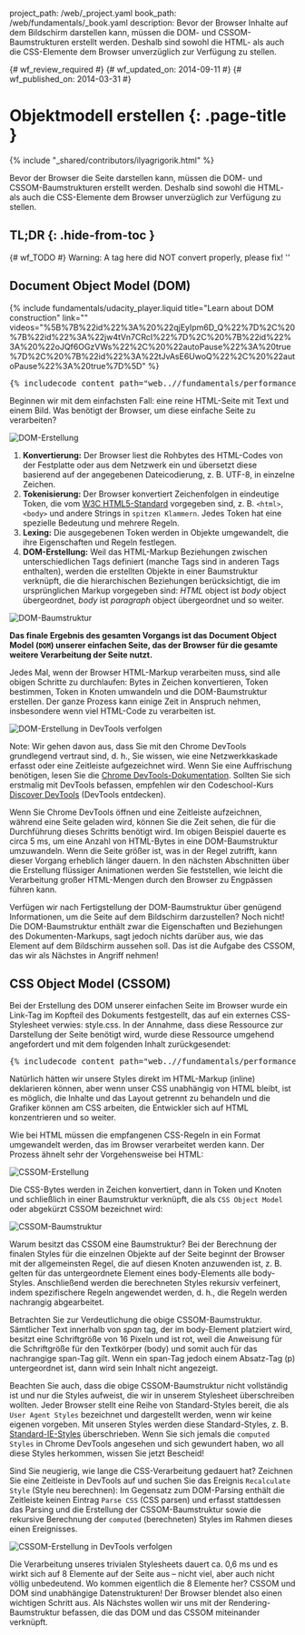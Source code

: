 project_path: /web/_project.yaml
book_path: /web/fundamentals/_book.yaml
description: Bevor der Browser Inhalte auf dem Bildschirm darstellen kann, müssen die DOM- und CSSOM-Baumstrukturen erstellt werden. Deshalb sind sowohl die HTML- als auch die CSS-Elemente dem Browser unverzüglich zur Verfügung zu stellen.

{# wf_review_required #}
{# wf_updated_on: 2014-09-11 #}
{# wf_published_on: 2014-03-31 #}

# Objektmodell erstellen {: .page-title }

{% include "_shared/contributors/ilyagrigorik.html" %}


Bevor der Browser die Seite darstellen kann, müssen die DOM- und CSSOM-Baumstrukturen erstellt werden. Deshalb sind sowohl die HTML- als auch die CSS-Elemente dem Browser unverzüglich zur Verfügung zu stellen.



## TL;DR {: .hide-from-toc }
{# wf_TODO #}
Warning: A tag here did NOT convert properly, please fix! ''


## Document Object Model (DOM)

{% include fundamentals/udacity_player.liquid title="Learn about DOM construction" link="" videos="%5B%7B%22id%22%3A%20%22qjEyIpm6D_Q%22%7D%2C%20%7B%22id%22%3A%22jw4tVn7CRcI%22%7D%2C%20%7B%22id%22%3A%20%22oJQf6OGzVWs%22%2C%20%22autoPause%22%3A%20true%7D%2C%20%7B%22id%22%3A%22tJvAsE6UwoQ%22%2C%20%22autoPause%22%3A%20true%7D%5D" %}

<pre class="prettyprint">
{% includecode content_path="web..//fundamentals/performance/critical-rendering-path/_code/basic_dom.html" region_tag="full" %}
</pre>

Beginnen wir mit dem einfachsten Fall: eine reine HTML-Seite mit Text und einem Bild. Was benötigt der Browser, um diese einfache Seite zu verarbeiten?

<img src="images/full-process.png" alt="DOM-Erstellung">

1. **Konvertierung:** Der Browser liest die Rohbytes des HTML-Codes von der Festplatte oder aus dem Netzwerk ein und übersetzt diese basierend auf der angegebenen Dateicodierung, z. B. UTF-8, in einzelne Zeichen.
1. **Tokenisierung:** Der Browser konvertiert Zeichenfolgen in eindeutige Token, die vom [W3C HTML5-Standard](http://www.w3.org/TR/html5/) vorgegeben sind, z. B. `<html>`, `<body>` und andere Strings in `spitzen Klammern`. Jedes Token hat eine spezielle Bedeutung und mehrere Regeln.
1. **Lexing:** Die ausgegebenen Token werden in Objekte umgewandelt, die ihre Eigenschaften und Regeln festlegen.
1. **DOM-Erstellung:** Weil das HTML-Markup Beziehungen zwischen unterschiedlichen Tags definiert (manche Tags sind in anderen Tags enthalten), werden die erstellten Objekte in einer Baumstruktur verknüpft, die die hierarchischen Beziehungen berücksichtigt, die im ursprünglichen Markup vorgegeben sind: _HTML_ object ist _body_ object übergeordnet, _body_ ist _paragraph_ object übergeordnet und so weiter.

<img src="images/dom-tree.png" class="center" alt="DOM-Baumstruktur">

**Das finale Ergebnis des gesamten Vorgangs ist das Document Object Model (`DOM`) unserer einfachen Seite, das der Browser für die gesamte weitere Verarbeitung der Seite nutzt.**

Jedes Mal, wenn der Browser HTML-Markup verarbeiten muss, sind alle obigen Schritte zu durchlaufen: Bytes in Zeichen konvertieren, Token bestimmen, Token in Knoten umwandeln und die DOM-Baumstruktur erstellen. Der ganze Prozess kann einige Zeit in Anspruch nehmen, insbesondere wenn viel HTML-Code zu verarbeiten ist.

<img src="images/dom-timeline.png" class="center" alt="DOM-Erstellung in DevTools verfolgen">

<!-- TODO: Verify note type! -->
Note: Wir gehen davon aus, dass Sie mit den Chrome DevTools grundlegend vertraut sind, d. h., Sie wissen, wie eine Netzwerkkaskade erfasst oder eine Zeitleiste aufgezeichnet wird. Wenn Sie eine Auffrischung benötigen, lesen Sie die <a href='https://developer.chrome.com/devtools'>Chrome DevTools-Dokumentation</a>. Sollten Sie sich erstmalig mit DevTools befassen, empfehlen wir den Codeschool-Kurs <a href='http://discover-devtools.codeschool.com/'>Discover DevTools</a> (DevTools entdecken).

Wenn Sie Chrome DevTools öffnen und eine Zeitleiste aufzeichnen, während eine Seite geladen wird, können Sie die Zeit sehen, die für die Durchführung dieses Schritts benötigt wird. Im obigen Beispiel dauerte es circa 5 ms, um eine Anzahl von HTML-Bytes in eine DOM-Baumstruktur umzuwandeln. Wenn die Seite größer ist, was in der Regel zutrifft, kann dieser Vorgang erheblich länger dauern. In den nächsten Abschnitten über die Erstellung flüssiger Animationen werden Sie feststellen, wie leicht die Verarbeitung großer HTML-Mengen durch den Browser zu Engpässen führen kann.

Verfügen wir nach Fertigstellung der DOM-Baumstruktur über genügend Informationen, um die Seite auf dem Bildschirm darzustellen? Noch nicht! Die DOM-Baumstruktur enthält zwar die Eigenschaften und Beziehungen des Dokumenten-Markups, sagt jedoch nichts darüber aus, wie das Element auf dem Bildschirm aussehen soll. Das ist die Aufgabe des CSSOM, das wir als Nächstes in Angriff nehmen!

## CSS Object Model (CSSOM)

Bei der Erstellung des DOM unserer einfachen Seite im Browser wurde ein Link-Tag im Kopfteil des Dokuments festgestellt, das auf ein externes CSS-Stylesheet verwies: style.css. In der Annahme, dass diese Ressource zur Darstellung der Seite benötigt wird, wurde diese Ressource umgehend angefordert und mit dem folgenden Inhalt zurückgesendet:

<pre class="prettyprint">
{% includecode content_path="web..//fundamentals/performance/critical-rendering-path/_code/style.css" region_tag="full" lang=css %}
</pre>

Natürlich hätten wir unsere Styles direkt im HTML-Markup (inline) deklarieren können, aber wenn unser CSS unabhängig von HTML bleibt, ist es möglich, die Inhalte und das Layout getrennt zu behandeln und die Grafiker können am CSS arbeiten, die Entwickler sich auf HTML konzentrieren und so weiter.

Wie bei HTML müssen die empfangenen CSS-Regeln in ein Format umgewandelt werden, das im Browser verarbeitet werden kann. Der Prozess ähnelt sehr der Vorgehensweise bei HTML:

<img src="images/cssom-construction.png" class="center" alt="CSSOM-Erstellung">

Die CSS-Bytes werden in Zeichen konvertiert, dann in Token und Knoten und schließlich in einer Baumstruktur verknüpft, die als `CSS Object Model` oder abgekürzt CSSOM bezeichnet wird:

<img src="images/cssom-tree.png" class="center" alt="CSSOM-Baumstruktur">

Warum besitzt das CSSOM eine Baumstruktur? Bei der Berechnung der finalen Styles für die einzelnen Objekte auf der Seite beginnt der Browser mit der allgemeinsten Regel, die auf diesen Knoten anzuwenden ist, z. B. gelten für das untergeordnete Element eines body-Elements alle body-Styles. Anschließend werden die berechneten Styles rekursiv verfeinert, indem spezifischere Regeln angewendet werden, d. h., die Regeln werden nachrangig abgearbeitet.

Betrachten Sie zur Verdeutlichung die obige CSSOM-Baumstruktur. Sämtlicher Text innerhalb von _span_ tag, der im body-Element platziert wird, besitzt eine Schriftgröße von 16 Pixeln und ist rot, weil die Anweisung für die Schriftgröße für den Textkörper (body) und somit auch für das nachrangige span-Tag gilt. Wenn ein span-Tag jedoch einem Absatz-Tag (p) untergeordnet ist, dann wird sein Inhalt nicht angezeigt.

Beachten Sie auch, dass die obige CSSOM-Baumstruktur nicht vollständig ist und nur die Styles aufweist, die wir in unserem Stylesheet überschreiben wollten. Jeder Browser stellt eine Reihe von Standard-Styles bereit, die als `User Agent Styles` bezeichnet und dargestellt werden, wenn wir keine eigenen vorgeben. Mit unseren Styles werden diese Standard-Styles, z. B. [Standard-IE-Styles](http://www.iecss.com/) überschrieben. Wenn Sie sich jemals die `computed Styles` in Chrome DevTools angesehen und sich gewundert haben, wo all diese Styles herkommen, wissen Sie jetzt Bescheid!

Sind Sie neugierig, wie lange die CSS-Verarbeitung gedauert hat? Zeichnen Sie eine Zeitleiste in DevTools auf und suchen Sie das Ereignis `Recalculate Style` (Style neu berechnen): Im Gegensatz zum DOM-Parsing enthält die Zeitleiste keinen Eintrag `Parse CSS` (CSS parsen) und erfasst stattdessen das Parsing und die Erstellung der CSSOM-Baumstruktur sowie die rekursive Berechnung der `computed` (berechneten) Styles im Rahmen dieses einen Ereignisses.

<img src="images/cssom-timeline.png" class="center" alt="CSSOM-Erstellung in DevTools verfolgen">

Die Verarbeitung unseres trivialen Stylesheets dauert ca. 0,6 ms und es wirkt sich auf 8 Elemente auf der Seite aus – nicht viel, aber auch nicht völlig unbedeutend. Wo kommen eigentlich die 8 Elemente her? CSSOM und DOM sind unabhängige Datenstrukturen! Der Browser blendet also einen wichtigen Schritt aus. Als Nächstes wollen wir uns mit der Rendering-Baumstruktur befassen, die das DOM und das CSSOM miteinander verknüpft.



